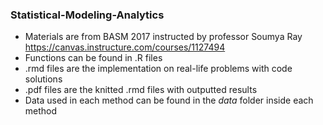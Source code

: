 ### Statistical-Modeling-Analytics ###

* Materials are from BASM 2017 instructed by professor Soumya Ray
https://canvas.instructure.com/courses/1127494
* Functions can be found in .R files
* .rmd files are the implementation on real-life problems with code solutions
* .pdf files are the knitted .rmd files with outputted results
* Data used in each method can be found in the *data* folder inside each method
